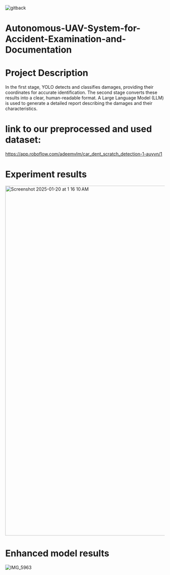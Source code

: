 ![gitback](https://github.com/user-attachments/assets/3d60c9a3-0c99-4040-8a5f-1ddbc7ee71ab)

# Autonomous-UAV-System-for-Accident-Examination-and-Documentation

# Project Description
In the first stage, YOLO detects and classifies damages, providing their coordinates for accurate identification.
The second stage converts these results into a clear, human-readable format. A Large Language Model (LLM) is used to generate a detailed report describing the damages and their characteristics.

# link to our preprocessed and used dataset:
https://app.roboflow.com/adeemvlm/car_dent_scratch_detection-1-auyvn/1

# Experiment results
<img width="1104" alt="Screenshot 2025-01-20 at 1 16 10 AM" src="https://github.com/user-attachments/assets/764e80d0-2b4c-461f-b812-f4a4ddc897db" />


# Enhanced model results
![IMG_5963](https://github.com/user-attachments/assets/b717f70c-a509-4286-bdce-69c18a595f58)
